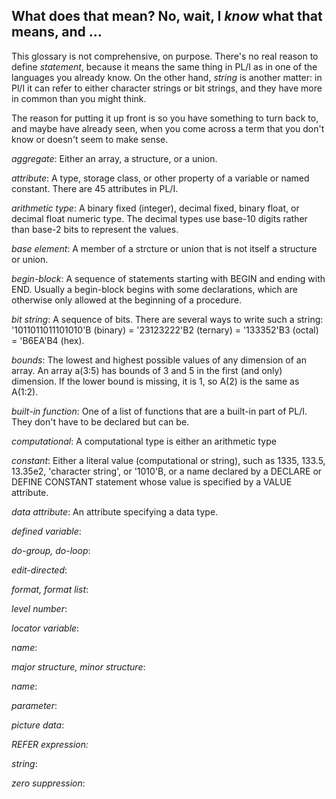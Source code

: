 ## What does that mean?  No, wait, I _know_ what that means, and ...

This glossary is not comprehensive, on purpose.  There's no real
reason to define *statement*, because it means the same thing
in PL/I as in one of the languages you already know.  On the
other hand, *string* is another matter: in Pl/I it can refer
to either character strings or bit strings, and they have
more in common than you might think.

The reason for putting it up front is so you have something
to turn back to, and maybe have already seen, when you come
across a term that you don't know or doesn't seem to make sense.

*aggregate*: Either an array, a structure, or a union.

*attribute*: A type, storage class, or other property of a
variable or named constant.  There are 45 attributes in PL/I.

*arithmetic type*: A binary fixed (integer), decimal fixed,
binary float, or decimal float numeric type.  The decimal
types use base-10 digits rather than base-2 bits to represent
the values.

*base element*: A member of a strcture or union that is not
itself a structure or union.

*begin-block*: A sequence of statements starting with BEGIN
and ending with END.  Usually a begin-block begins with some
declarations, which are otherwise only allowed at the
beginning of a procedure.

*bit string*: A sequence of bits.  There are several ways to
write such a string: '1011011011101010'B (binary) =
'23123222'B2 (ternary) = '133352'B3 (octal) = 'B6EA'B4 (hex).

*bounds*: The lowest and highest possible values of any dimension
of an array.  An array a(3:5) has bounds of 3 and 5 in the first
(and only) dimension.  If the lower bound is missing, it is 1,
so A(2) is the same as A(1:2).

*built-in function*:  One of a list of functions that are a
built-in part of PL/I.  They don't have to be declared but can be.

*computational*:  A computational type is either an arithmetic type

*constant*: Either a literal value (computational or string),
such as 1335, 133.5, 13.35e2, 'character string', or '1010'B,
or a name declared by a DECLARE or DEFINE CONSTANT statement
whose value is specified by a VALUE attribute.

*data attribute*: An attribute specifying a data type.

*defined variable*: 

*do-group, do-loop*:

*edit-directed*:

*format, format list*:

*level number*:

*locator variable*:

*name*:

*major structure, minor structure*:

*name*:

*parameter*:

*picture data*:

*REFER expression:*

*string*:

*zero suppression*:
